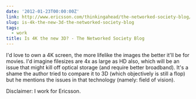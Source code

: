 ```yaml
---
date: '2012-01-23T00:00:00Z'
link: http://www.ericsson.com/thinkingahead/the-networked-society-blog/2012/01/18/is-4k-the-new-3d/
slug: is-4k-the-new-3d-the-networked-society-blog
tags:
  - work
title: Is 4K the new 3D? - The Networked Society Blog
---
```


I'd love to own a 4K screen, the more lifelike the images the better it'll be
for movies. I'd imagine filesizes are 4x as large as HD also, which will be an
issue that might kill off optical storage (and require better broadband). It's a
shame the author tried to compare it to 3D (which objectively is still a flop)
but he mentions the issues in that technology (namely: field of vision).

Disclaimer: I work for Ericsson.
